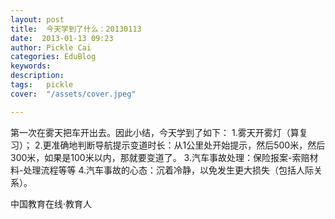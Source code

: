 ```yaml
---
layout: post  
title:  今天学到了什么：20130113  
date:  2013-01-13 09:23  
author: Pickle Cai  
categories: EduBlog  
keywords: 
description:   
tags:	pickle   
cover:  "/assets/cover.jpeg"  

---  
```

    
 第一次在雾天把车开出去。因此小结，今天学到了如下： 1.雾天开雾灯（算复习）； 2.更准确地判断导航提示变道时长：从1公里处开始提示，然后500米，然后300米，如果是100米以内，那就要变道了。 3.汽车事故处理：保险报案-索赔材料-处理流程等等 4.汽车事故的心态：沉着冷静，以免发生更大损失（包括人际关系）。		

		    
 中国教育在线·教育人

